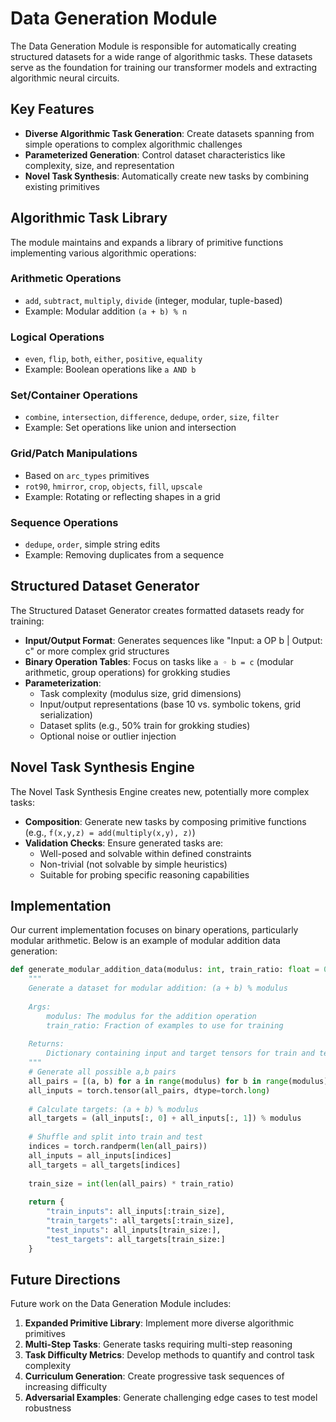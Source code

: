 # Data Generation Module

The Data Generation Module is responsible for automatically creating structured datasets for a wide range of algorithmic tasks. These datasets serve as the foundation for training our transformer models and extracting algorithmic neural circuits.

## Key Features

- **Diverse Algorithmic Task Generation**: Create datasets spanning from simple operations to complex algorithmic challenges
- **Parameterized Generation**: Control dataset characteristics like complexity, size, and representation
- **Novel Task Synthesis**: Automatically create new tasks by combining existing primitives

## Algorithmic Task Library

The module maintains and expands a library of primitive functions implementing various algorithmic operations:

### Arithmetic Operations
- `add`, `subtract`, `multiply`, `divide` (integer, modular, tuple-based)
- Example: Modular addition `(a + b) % n`

### Logical Operations
- `even`, `flip`, `both`, `either`, `positive`, `equality`
- Example: Boolean operations like `a AND b`

### Set/Container Operations
- `combine`, `intersection`, `difference`, `dedupe`, `order`, `size`, `filter`
- Example: Set operations like union and intersection

### Grid/Patch Manipulations
- Based on `arc_types` primitives
- `rot90`, `hmirror`, `crop`, `objects`, `fill`, `upscale`
- Example: Rotating or reflecting shapes in a grid

### Sequence Operations
- `dedupe`, `order`, simple string edits
- Example: Removing duplicates from a sequence

## Structured Dataset Generator

The Structured Dataset Generator creates formatted datasets ready for training:

- **Input/Output Format**: Generates sequences like "Input: a OP b | Output: c" or more complex grid structures
- **Binary Operation Tables**: Focus on tasks like `a ◦ b = c` (modular arithmetic, group operations) for grokking studies
- **Parameterization**:
  - Task complexity (modulus size, grid dimensions)
  - Input/output representations (base 10 vs. symbolic tokens, grid serialization)
  - Dataset splits (e.g., 50% train for grokking studies)
  - Optional noise or outlier injection

## Novel Task Synthesis Engine

The Novel Task Synthesis Engine creates new, potentially more complex tasks:

- **Composition**: Generate new tasks by composing primitive functions (e.g., `f(x,y,z) = add(multiply(x,y), z)`)
- **Validation Checks**: Ensure generated tasks are:
  - Well-posed and solvable within defined constraints
  - Non-trivial (not solvable by simple heuristics)
  - Suitable for probing specific reasoning capabilities

## Implementation

Our current implementation focuses on binary operations, particularly modular arithmetic. Below is an example of modular addition data generation:

```python
def generate_modular_addition_data(modulus: int, train_ratio: float = 0.5):
    """
    Generate a dataset for modular addition: (a + b) % modulus
    
    Args:
        modulus: The modulus for the addition operation
        train_ratio: Fraction of examples to use for training
    
    Returns:
        Dictionary containing input and target tensors for train and test sets
    """
    # Generate all possible a,b pairs
    all_pairs = [(a, b) for a in range(modulus) for b in range(modulus)]
    all_inputs = torch.tensor(all_pairs, dtype=torch.long)
    
    # Calculate targets: (a + b) % modulus
    all_targets = (all_inputs[:, 0] + all_inputs[:, 1]) % modulus
    
    # Shuffle and split into train and test
    indices = torch.randperm(len(all_pairs))
    all_inputs = all_inputs[indices]
    all_targets = all_targets[indices]
    
    train_size = int(len(all_pairs) * train_ratio)
    
    return {
        "train_inputs": all_inputs[:train_size],
        "train_targets": all_targets[:train_size],
        "test_inputs": all_inputs[train_size:],
        "test_targets": all_targets[train_size:]
    }
```

## Future Directions

Future work on the Data Generation Module includes:

1. **Expanded Primitive Library**: Implement more diverse algorithmic primitives
2. **Multi-Step Tasks**: Generate tasks requiring multi-step reasoning
3. **Task Difficulty Metrics**: Develop methods to quantify and control task complexity
4. **Curriculum Generation**: Create progressive task sequences of increasing difficulty
5. **Adversarial Examples**: Generate challenging edge cases to test model robustness 